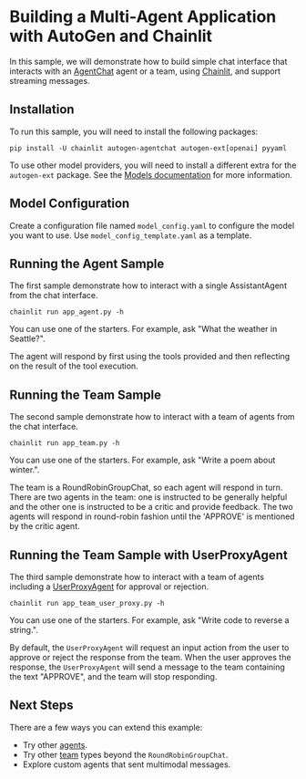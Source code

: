 # Building a Multi-Agent Application with AutoGen and Chainlit

In this sample, we will demonstrate how to build simple chat interface that
interacts with an [AgentChat](https://microsoft.github.io/autogen/stable/user-guide/agentchat-user-guide/index.html)
agent or a team, using [Chainlit](https://github.com/Chainlit/chainlit),
and support streaming messages.

## Installation

To run this sample, you will need to install the following packages:

```
pip install -U chainlit autogen-agentchat autogen-ext[openai] pyyaml
```

To use other model providers, you will need to install a different extra
for the `autogen-ext` package.
See the [Models documentation](https://microsoft.github.io/autogen/stable/user-guide/agentchat-user-guide/tutorial/models.html) for more information.

## Model Configuration

Create a configuration file named `model_config.yaml` to configure the model
you want to use. Use `model_config_template.yaml` as a template.

## Running the Agent Sample

The first sample demonstrate how to interact with a single AssistantAgent
from the chat interface.

```
chainlit run app_agent.py -h
```

You can use one of the starters. For example, ask "What the weather in Seattle?".

The agent will respond by first using the tools provided and then reflecting
on the result of the tool execution.

## Running the Team Sample

The second sample demonstrate how to interact with a team of agents from the
chat interface.

```
chainlit run app_team.py -h
```

You can use one of the starters. For example, ask "Write a poem about winter.".

The team is a RoundRobinGroupChat, so each agent will respond in turn.
There are two agents in the team: one is instructed to be generally helpful
and the other one is instructed to be a critic and provide feedback.
The two agents will respond in round-robin fashion until
the 'APPROVE' is mentioned by the critic agent.

## Running the Team Sample with UserProxyAgent

The third sample demonstrate how to interact with a team of agents including
a [UserProxyAgent](https://microsoft.github.io/autogen/stable/reference/python/autogen_agentchat.agents.html#autogen_agentchat.agents.UserProxyAgent)
for approval or rejection.

```
chainlit run app_team_user_proxy.py -h
```

You can use one of the starters. For example, ask "Write code to reverse a string.".

By default, the `UserProxyAgent` will request an input action from the user
to approve or reject the response from the team.
When the user approves the response, the `UserProxyAgent` will send a message
to the team containing the text "APPROVE", and the team will stop responding.

## Next Steps

There are a few ways you can extend this example:

- Try other [agents](https://microsoft.github.io/autogen/stable/user-guide/agentchat-user-guide/tutorial/agents.html).
- Try other [team](https://microsoft.github.io/autogen/stable/user-guide/agentchat-user-guide/tutorial/teams.html) types beyond the `RoundRobinGroupChat`.
- Explore custom agents that sent multimodal messages.
